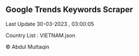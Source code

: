

## Google Trends Keywords Scraper 
 
Last Update 30-03-2023 , 03:00:05

Country List :
VIETNAM.json



© Abdul Muttaqin 
